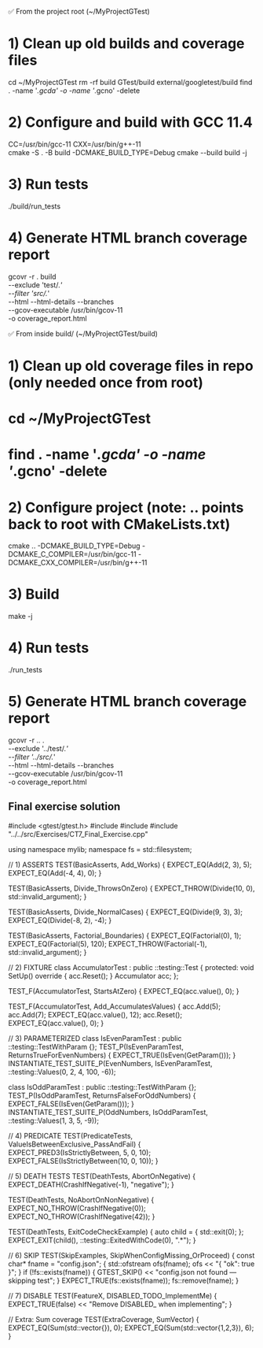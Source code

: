 ✅ From the project root (~/MyProjectGTest)
# 1) Clean up old builds and coverage files
cd ~/MyProjectGTest
rm -rf build GTest/build external/googletest/build
find . -name '*.gcda' -o -name '*.gcno' -delete

# 2) Configure and build with GCC 11.4
CC=/usr/bin/gcc-11 CXX=/usr/bin/g++-11 \
cmake -S . -B build -DCMAKE_BUILD_TYPE=Debug
cmake --build build -j

# 3) Run tests
./build/run_tests

# 4) Generate HTML branch coverage report
gcovr -r . build \
  --exclude 'test/.*' \
  --filter 'src/.*' \
  --html --html-details --branches \
  --gcov-executable /usr/bin/gcov-11 \
  -o coverage_report.html








✅ From inside build/ (~/MyProjectGTest/build)
# 1) Clean up old coverage files in repo (only needed once from root)
# cd ~/MyProjectGTest
# find . -name '*.gcda' -o -name '*.gcno' -delete

# 2) Configure project (note: .. points back to root with CMakeLists.txt)
cmake .. -DCMAKE_BUILD_TYPE=Debug -DCMAKE_C_COMPILER=/usr/bin/gcc-11 -DCMAKE_CXX_COMPILER=/usr/bin/g++-11

# 3) Build
make -j

# 4) Run tests
./run_tests

# 5) Generate HTML branch coverage report
gcovr -r .. . \
  --exclude '../test/.*' \
  --filter '../src/.*' \
  --html --html-details --branches \
  --gcov-executable /usr/bin/gcov-11 \
  -o coverage_report.html
















## Final exercise solution ## 



#include <gtest/gtest.h>
#include <filesystem>
#include <fstream>
#include "../../src/Exercises/CT7_Final_Exercise.cpp"

using namespace mylib;
namespace fs = std::filesystem;

// 1) ASSERTS
TEST(BasicAsserts, Add_Works) {
    EXPECT_EQ(Add(2, 3), 5);
    EXPECT_EQ(Add(-4, 4), 0);
}

TEST(BasicAsserts, Divide_ThrowsOnZero) {
    EXPECT_THROW(Divide(10, 0), std::invalid_argument);
}

TEST(BasicAsserts, Divide_NormalCases) {
    EXPECT_EQ(Divide(9, 3), 3);
    EXPECT_EQ(Divide(-8, 2), -4);
}

TEST(BasicAsserts, Factorial_Boundaries) {
    EXPECT_EQ(Factorial(0), 1);
    EXPECT_EQ(Factorial(5), 120);
    EXPECT_THROW(Factorial(-1), std::invalid_argument);
}

// 2) FIXTURE
class AccumulatorTest : public ::testing::Test {
protected:
    void SetUp() override { acc.Reset(); }
    Accumulator acc;
};

TEST_F(AccumulatorTest, StartsAtZero) {
    EXPECT_EQ(acc.value(), 0);
}

TEST_F(AccumulatorTest, Add_AccumulatesValues) {
    acc.Add(5);
    acc.Add(7);
    EXPECT_EQ(acc.value(), 12);
    acc.Reset();
    EXPECT_EQ(acc.value(), 0);
}

// 3) PARAMETERIZED
class IsEvenParamTest : public ::testing::TestWithParam<int> {};
TEST_P(IsEvenParamTest, ReturnsTrueForEvenNumbers) {
    EXPECT_TRUE(IsEven(GetParam()));
}
INSTANTIATE_TEST_SUITE_P(EvenNumbers, IsEvenParamTest,
    ::testing::Values(0, 2, 4, 100, -6));

class IsOddParamTest : public ::testing::TestWithParam<int> {};
TEST_P(IsOddParamTest, ReturnsFalseForOddNumbers) {
    EXPECT_FALSE(IsEven(GetParam()));
}
INSTANTIATE_TEST_SUITE_P(OddNumbers, IsOddParamTest,
    ::testing::Values(1, 3, 5, -9));

// 4) PREDICATE
TEST(PredicateTests, ValueIsBetweenExclusive_PassAndFail) {
    EXPECT_PRED3(IsStrictlyBetween, 5, 0, 10);
    EXPECT_FALSE(IsStrictlyBetween(10, 0, 10));
}

// 5) DEATH TESTS
TEST(DeathTests, AbortOnNegative) {
    EXPECT_DEATH(CrashIfNegative(-1), "negative");
}

TEST(DeathTests, NoAbortOnNonNegative) {
    EXPECT_NO_THROW(CrashIfNegative(0));
    EXPECT_NO_THROW(CrashIfNegative(42));
}

TEST(DeathTests, ExitCodeCheckExample) {
    auto child = [](){ std::exit(0); };
    EXPECT_EXIT(child(), ::testing::ExitedWithCode(0), ".*");
}

// 6) SKIP
TEST(SkipExamples, SkipWhenConfigMissing_OrProceed) {
    const char* fname = "config.json";
    {
        std::ofstream ofs(fname);
        ofs << "{ \"ok\": true }";
    }
    if (!fs::exists(fname)) {
        GTEST_SKIP() << "config.json not found — skipping test";
    }
    EXPECT_TRUE(fs::exists(fname));
    fs::remove(fname);
}

// 7) DISABLE
TEST(FeatureX, DISABLED_TODO_ImplementMe) {
    EXPECT_TRUE(false) << "Remove DISABLED_ when implementing";
}

// Extra: Sum coverage
TEST(ExtraCoverage, SumVector) {
    EXPECT_EQ(Sum(std::vector<int>{}), 0);
    EXPECT_EQ(Sum(std::vector<int>{1,2,3}), 6);
}
